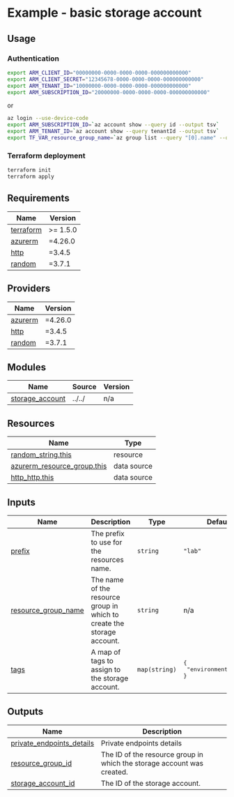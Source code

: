 # Example - basic storage account

## Usage

### Authentication

```bash
export ARM_CLIENT_ID="00000000-0000-0000-0000-000000000000"
export ARM_CLIENT_SECRET="12345678-0000-0000-0000-000000000000"
export ARM_TENANT_ID="10000000-0000-0000-0000-000000000000"
export ARM_SUBSCRIPTION_ID="20000000-0000-0000-0000-000000000000"
```

or

```bash
az login --use-device-code
export ARM_SUBSCRIPTION_ID=`az account show --query id --output tsv`
export ARM_TENANT_ID=`az account show --query tenantId --output tsv`
export TF_VAR_resource_group_name=`az group list --query "[0].name" --output tsv`
```

### Terraform deployment

```bash
terraform init
terraform apply
```

<!-- BEGINNING OF PRE-COMMIT-TERRAFORM DOCS HOOK -->
## Requirements

| Name | Version |
|------|---------|
| <a name="requirement_terraform"></a> [terraform](#requirement\_terraform) | >= 1.5.0 |
| <a name="requirement_azurerm"></a> [azurerm](#requirement\_azurerm) | =4.26.0 |
| <a name="requirement_http"></a> [http](#requirement\_http) | =3.4.5 |
| <a name="requirement_random"></a> [random](#requirement\_random) | =3.7.1 |

## Providers

| Name | Version |
|------|---------|
| <a name="provider_azurerm"></a> [azurerm](#provider\_azurerm) | =4.26.0 |
| <a name="provider_http"></a> [http](#provider\_http) | =3.4.5 |
| <a name="provider_random"></a> [random](#provider\_random) | =3.7.1 |

## Modules

| Name | Source | Version |
|------|--------|---------|
| <a name="module_storage_account"></a> [storage\_account](#module\_storage\_account) | ../../ | n/a |

## Resources

| Name | Type |
|------|------|
| [random_string.this](https://registry.terraform.io/providers/hashicorp/random/3.7.1/docs/resources/string) | resource |
| [azurerm_resource_group.this](https://registry.terraform.io/providers/hashicorp/azurerm/4.26.0/docs/data-sources/resource_group) | data source |
| [http_http.this](https://registry.terraform.io/providers/hashicorp/http/3.4.5/docs/data-sources/http) | data source |

## Inputs

| Name | Description | Type | Default | Required |
|------|-------------|------|---------|:--------:|
| <a name="input_prefix"></a> [prefix](#input\_prefix) | The prefix to use for the resources name. | `string` | `"lab"` | no |
| <a name="input_resource_group_name"></a> [resource\_group\_name](#input\_resource\_group\_name) | The name of the resource group in which to create the storage account. | `string` | n/a | yes |
| <a name="input_tags"></a> [tags](#input\_tags) | A map of tags to assign to the storage account. | `map(string)` | <pre>{<br/>  "environment": "lab"<br/>}</pre> | no |

## Outputs

| Name | Description |
|------|-------------|
| <a name="output_private_endpoints_details"></a> [private\_endpoints\_details](#output\_private\_endpoints\_details) | Private endpoints details |
| <a name="output_resource_group_id"></a> [resource\_group\_id](#output\_resource\_group\_id) | The ID of the resource group in which the storage account was created. |
| <a name="output_storage_account_id"></a> [storage\_account\_id](#output\_storage\_account\_id) | The ID of the storage account. |
<!-- END OF PRE-COMMIT-TERRAFORM DOCS HOOK -->
